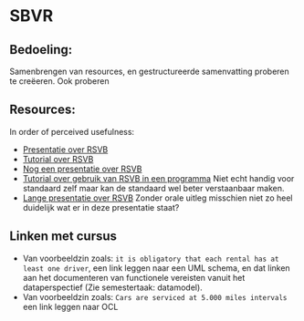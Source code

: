 # SBVR
## Bedoeling:
Samenbrengen van resources, en gestructureerde samenvatting proberen te creëeren. Ook proberen 

## Resources:
In order of perceived usefulness:
* [Presentatie over RSVB](http://knut.hinkelmann.ch/lectures/ISA2010/ISA-7-SBVR.pdf)
* [Tutorial over RSVB](http://www.kdmanalytics.com/sbvr/sbvr_intro_1.html)
* [Nog een presentatie over RSVB](http://www.buildingbusinesscapability.com/presentations/2014/1658.pdf)
* [Tutorial over gebruik van RSVB in een programma](http://loki.ia.agh.edu.pl/wiki/docs:sbvr-tutorial) Niet echt handig voor standaard zelf maar kan de standaard wel beter verstaanbaar maken.
* [Lange presentatie over RSVB](http://www.businesssemantics.com/Resources/How_SBVR_Adds_Knowledge_Richness_to_ISO_TC_37_Terminology_Standards.pdf) Zonder orale uitleg misschien niet zo heel duidelijk wat er in deze presentatie staat?

## Linken met cursus
* Van voorbeeldzin zoals: `it is obligatory that each rental has at least one driver`, een link leggen naar een UML schema, en dat linken aan het documenteren van functionele vereisten vanuit het dataperspectief (Zie semestertaak: datamodel).
* Van voorbeeldzin zoals: `Cars are serviced at 5.000 miles intervals` een link leggen naar OCL
